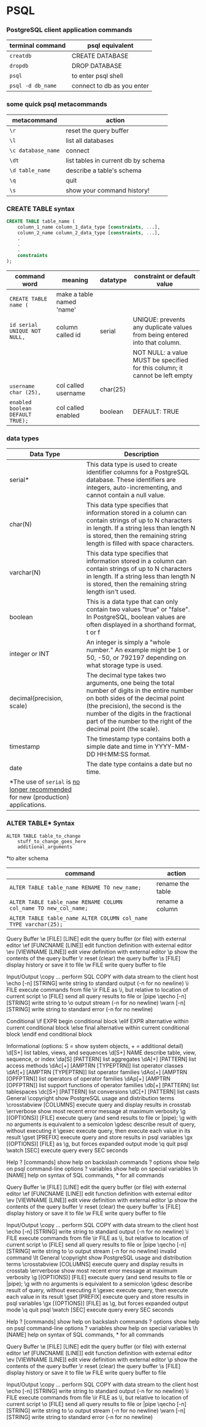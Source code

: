 # PSQL

### PostgreSQL client application commands

| terminal command|  psql equivalent|
|--|--|
| `creatdb`  |   CREATE DATABASE|
| `dropdb` |  DROP DATABASE|
| `psql ` | to enter psql shell |
| `psql -d db_name` |  connect to db as you enter|

### some quick psql metacommands

| metacommand | action |
|--|--|
| `\r`| reset the query buffer  |
|`\l`| list all databases |
| `\c database_name` |  connect|
| `\dt` | list tables in current db by schema |
|`\d table_name`|describe a table's schema|
|  `\q`| quit |
| `\s`| show your command history!|

 ### CREATE TABLE syntax

```sql
CREATE TABLE table_name (
    column_1_name column_1_data_type [constraints, ...],
    column_2_name column_2_data_type [constraints, ...],
    .
    .
    .
    constraints
);

```
| command word | meaning |datatype| constraint or default value|
|--|--|--|--|
|`CREATE TABLE name (` | make a table named 'name'| | |
| `id serial UNIQUE NOT NULL,` | column called id | serial| UNIQUE: prevents any duplicate values from being entered into that column.
| | | |NOT NULL: a value MUST be specified for this column; it cannot be left empty|
| `username char (25),` | col called username | char(25)||
| `enabled boolean DEFAULT TRUE);` | col called enabled |boolean | DEFAULT: TRUE|

### data types

|Data Type|Description|
|--|--|
|serial*|This data type is used to create identifier columns for a PostgreSQL database. These identifiers are integers, auto-incrementing, and cannot contain a null value.|
| char(N) | This data type specifies that information stored in a column can contain strings of up to N characters in length. If a string less than length N is stored, then the remaining string length is filled with space characters. |
|varchar(N)|This data type specifies that information stored in a column can contain strings of up to N characters in length. If a string less than length N is stored, then the remaining string length isn't used.
|boolean|This is a data type that can only contain two values "true" or "false". In PostgreSQL, boolean values are often displayed in a shorthand format, t or f
|integer or INT|An integer is simply a "whole number." An example might be 1 or 50, -50, or 792197 depending on what storage type is used.
|decimal(precision, scale)|The decimal type takes two arguments, one being the total number of digits in the entire number on both sides of the decimal point (the precision), the second is the number of the digits in the fractional part of the number to the right of the decimal point (the scale).
|timestamp|The timestamp type contains both a simple date and time in YYYY-MM-DD HH:MM:SS format.
|date|The date type contains a date but no time.
|*The use of `serial` is [no longer recommended](https://wiki.postgresql.org/wiki/Don%27t_Do_This#Don.27t_use_serial) for new (production) applications.

###  ALTER TABLE* Syntax
```psql
ALTER TABLE table_to_change
    stuff_to_change_goes_here
    additional_arguments
```
*to alter schema

|command  | action |
|--|--|
| `ALTER TABLE table_name RENAME TO new_name;` | rename the table |
`ALTER TABLE table_name RENAME COLUMN col_name TO new_col_name;`| rename a column | 
|`ALTER TABLE table_name ALTER COLUMN col_name TYPE varchar(25);`||
Query Buffer
  \e [FILE] [LINE]       edit the query buffer (or file) with external editor
  \ef [FUNCNAME [LINE]]  edit function definition with external editor
  \ev [VIEWNAME [LINE]]  edit view definition with external editor
  \p                     show the contents of the query buffer
  \r                     reset (clear) the query buffer
  \s [FILE]              display history or save it to file
  \w FILE                write query buffer to file

Input/Output
  \copy ...              perform SQL COPY with data stream to the client host
  \echo [-n] [STRING]    write string to standard output (-n for no newline)
  \i FILE                execute commands from file
  \ir FILE               as \i, but relative to location of current script
  \o [FILE]              send all query results to file or |pipe
  \qecho [-n] [STRING]   write string to \o output stream (-n for no newline)
  \warn [-n] [STRING]    write string to standard error (-n for no newline)

Conditional
  \if EXPR               begin conditional block
  \elif EXPR             alternative within current conditional block
  \else                  final alternative within current conditional block
  \endif                 end conditional block

Informational
  (options: S = show system objects, + = additional detail)
  \d[S+]                 list tables, views, and sequences
  \d[S+]  NAME           describe table, view, sequence, or index
  \da[S]  [PATTERN]      list aggregates
  \dA[+]  [PATTERN]      list access methods
  \dAc[+] [AMPTRN [TYPEPTRN]]  list operator classes
  \dAf[+] [AMPTRN [TYPEPTRN]]  list operator families
  \dAo[+] [AMPTRN [OPFPTRN]]   list operators of operator families
  \dAp[+] [AMPTRN [OPFPTRN]]   list support functions of operator families
  \db[+]  [PATTERN]      list tablespaces
  \dc[S+] [PATTERN]      list conversions
  \dC[+]  [PATTERN]      list casts
General
  \copyright             show PostgreSQL usage and distribution terms
  \crosstabview [COLUMNS] execute query and display results in crosstab
  \errverbose            show most recent error message at maximum verbosity
  \g [(OPTIONS)] [FILE]  execute query (and send results to file or |pipe);
                         \g with no arguments is equivalent to a semicolon
  \gdesc                 describe result of query, without executing it
  \gexec                 execute query, then execute each value in its result
  \gset [PREFIX]         execute query and store results in psql variables
  \gx [(OPTIONS)] [FILE] as \g, but forces expanded output mode
  \q                     quit psql
  \watch [SEC]           execute query every SEC seconds

Help
  \? [commands]          show help on backslash commands
  \? options             show help on psql command-line options
  \? variables           show help on special variables
  \h [NAME]              help on syntax of SQL commands, * for all commands

Query Buffer
  \e [FILE] [LINE]       edit the query buffer (or file) with external editor
  \ef [FUNCNAME [LINE]]  edit function definition with external editor
  \ev [VIEWNAME [LINE]]  edit view definition with external editor
  \p                     show the contents of the query buffer
  \r                     reset (clear) the query buffer
  \s [FILE]              display history or save it to file
  \w FILE                write query buffer to file

Input/Output
  \copy ...              perform SQL COPY with data stream to the client host
  \echo [-n] [STRING]    write string to standard output (-n for no newline)
  \i FILE                execute commands from file
  \ir FILE               as \i, but relative to location of current script
  \o [FILE]              send all query results to file or |pipe
  \qecho [-n] [STRING]   write string to \o output stream (-n for no newline)
invalid command \lt
General
  \copyright             show PostgreSQL usage and distribution terms
  \crosstabview [COLUMNS] execute query and display results in crosstab
  \errverbose            show most recent error message at maximum verbosity
  \g [(OPTIONS)] [FILE]  execute query (and send results to file or |pipe);
                         \g with no arguments is equivalent to a semicolon
  \gdesc                 describe result of query, without executing it
  \gexec                 execute query, then execute each value in its result
  \gset [PREFIX]         execute query and store results in psql variables
  \gx [(OPTIONS)] [FILE] as \g, but forces expanded output mode
  \q                     quit psql
  \watch [SEC]           execute query every SEC seconds

Help
  \? [commands]          show help on backslash commands
  \? options             show help on psql command-line options
  \? variables           show help on special variables
  \h [NAME]              help on syntax of SQL commands, * for all commands

Query Buffer
  \e [FILE] [LINE]       edit the query buffer (or file) with external editor
  \ef [FUNCNAME [LINE]]  edit function definition with external editor
  \ev [VIEWNAME [LINE]]  edit view definition with external editor
  \p                     show the contents of the query buffer
  \r                     reset (clear) the query buffer
  \s [FILE]              display history or save it to file
  \w FILE                write query buffer to file

Input/Output
  \copy ...              perform SQL COPY with data stream to the client host
  \echo [-n] [STRING]    write string to standard output (-n for no newline)
  \i FILE                execute commands from file
  \ir FILE               as \i, but relative to location of current script
  \o [FILE]              send all query results to file or |pipe
  \qecho [-n] [STRING]   write string to \o output stream (-n for no newline)
  \warn [-n] [STRING]    write string to standard error (-n for no newline)
<!--stackedit_data:
eyJoaXN0b3J5IjpbNjk5NzY5MTY4LC0xNTEzNTQwMDQ2LDE4NT
I0MTI1NzYsNzYwMDc4OTM2LDE4Nzk5Mzk1NDYsLTEyNTYzODkz
NzEsMTMwMTQ2ODQ2OCwtMTkyNjc1MDUwNF19
-->
